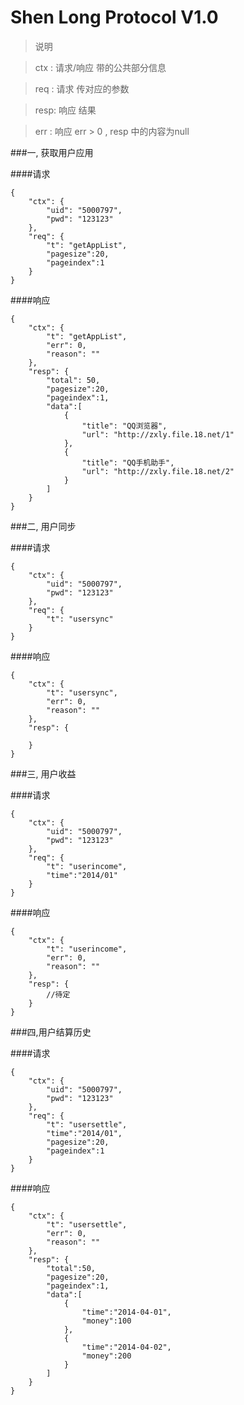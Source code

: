 Shen Long Protocol V1.0
====

> 说明

> ctx : 请求/响应 带的公共部分信息

> req : 请求 传对应的参数

> resp: 响应 结果

> err : 响应 err > 0 , resp 中的内容为null

###一, 获取用户应用

####请求

    {
        "ctx": {
            "uid": "5000797",
            "pwd": "123123"
        },
        "req": {
            "t": "getAppList",
            "pagesize":20,
            "pageindex":1
        }
    }

####响应

    {
        "ctx": {
            "t": "getAppList",
            "err": 0,
            "reason": ""
        },
        "resp": {
            "total": 50,
            "pagesize":20,
            "pageindex":1,
            "data":[
                {
                    "title": "QQ浏览器",
                    "url": "http://zxly.file.18.net/1"
                },
                {
                    "title": "QQ手机助手",
                    "url": "http://zxly.file.18.net/2"
                }
            ]
        } 
    }
    

###二, 用户同步

####请求

    {
        "ctx": {
            "uid": "5000797",
            "pwd": "123123"
        },
        "req": {
            "t": "usersync"
        }
    }

####响应

    {
        "ctx": {
            "t": "usersync",
            "err": 0,
            "reason": ""
        },
        "resp": {
            
        }
    }
    

###三, 用户收益

####请求

    {
        "ctx": {
            "uid": "5000797",
            "pwd": "123123"
        },
        "req": {
            "t": "userincome",
            "time":"2014/01"
        }
    }

####响应

    {
        "ctx": {
            "t": "userincome",
            "err": 0,
            "reason": ""
        },
        "resp": {
            //待定
        }
    }
    
###四,用户结算历史

####请求

    {
        "ctx": {
            "uid": "5000797",
            "pwd": "123123"
        },
        "req": {
            "t": "usersettle",
            "time":"2014/01",
            "pagesize":20,
            "pageindex":1
        }
    }

####响应

    {
        "ctx": {
            "t": "usersettle",
            "err": 0,
            "reason": ""
        },
        "resp": {
            "total":50,
            "pagesize":20,
            "pageindex":1,
            "data":[
                {
                    "time":"2014-04-01",
                    "money":100
                },
                {
                    "time":"2014-04-02",
                    "money":200
                }
            ]
        }
    }
